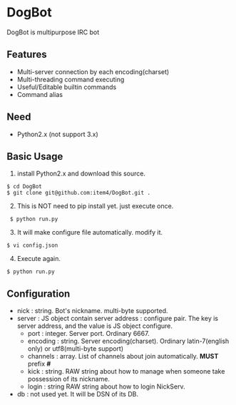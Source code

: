 DogBot
======
DogBot is multipurpose IRC bot

## Features
* Multi-server connection by each encoding(charset)
* Multi-threading command executing
* Useful/Editable builtin commands
* Command alias

## Need
* Python2.x (not support 3.x)

## Basic Usage
1. install Python2.x and download this source.
```
$ cd DogBot
$ git clone git@github.com:item4/DogBot.git .
```
2. This is NOT need to pip install yet. just execute once.
```
 $ python run.py
```
3. It will make configure file automatically. modify it.
```
$ vi config.json
```
4. Execute again.
```
$ python run.py
```

## Configuration
* nick : string. Bot's nickname. multi-byte supported.
* server : JS object contain server address : configure pair. The key is server address, and the value is JS object configure.
  * port : integer. Server port. Ordinary 6667.
  * encoding : string. Server encoding(charset). Ordinary latin-7(english only) or utf8(multi-byte support)
  * channels : array. List of channels about join automatically. **MUST** prefix **#**
  * kick : string. RAW string about how to manage when someone take possession of its nickname.
  * login : string RAW string about how to login NickServ.
* db : not used yet. It will be DSN of its DB.